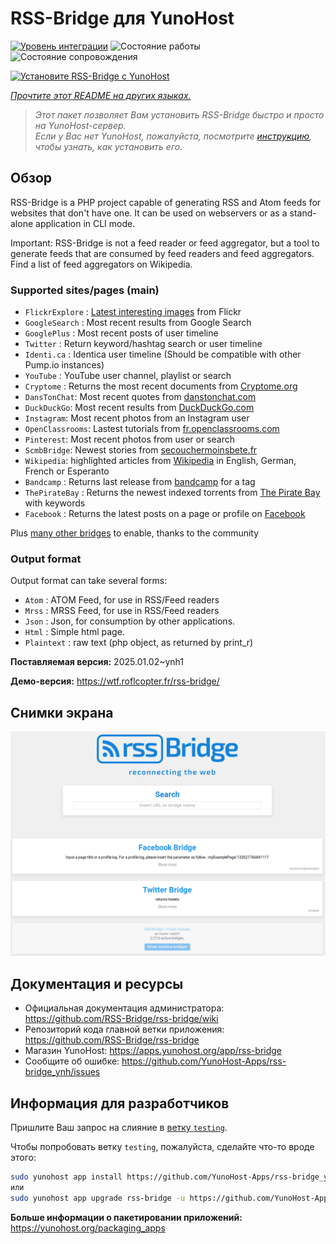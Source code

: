 <!--
Важно: этот README был автоматически сгенерирован <https://github.com/YunoHost/apps/tree/master/tools/readme_generator>
Он НЕ ДОЛЖЕН редактироваться вручную.
-->

# RSS-Bridge для YunoHost

[![Уровень интеграции](https://apps.yunohost.org/badge/integration/rss-bridge)](https://ci-apps.yunohost.org/ci/apps/rss-bridge/)
![Состояние работы](https://apps.yunohost.org/badge/state/rss-bridge)
![Состояние сопровождения](https://apps.yunohost.org/badge/maintained/rss-bridge)

[![Установите RSS-Bridge с YunoHost](https://install-app.yunohost.org/install-with-yunohost.svg)](https://install-app.yunohost.org/?app=rss-bridge)

*[Прочтите этот README на других языках.](./ALL_README.md)*

> *Этот пакет позволяет Вам установить RSS-Bridge быстро и просто на YunoHost-сервер.*  
> *Если у Вас нет YunoHost, пожалуйста, посмотрите [инструкцию](https://yunohost.org/install), чтобы узнать, как установить его.*

## Обзор

RSS-Bridge is a PHP project capable of generating RSS and Atom feeds for websites that don't have one. It can be used on webservers or as a stand-alone application in CLI mode.

Important: RSS-Bridge is not a feed reader or feed aggregator, but a tool to generate feeds that are consumed by feed readers and feed aggregators. Find a list of feed aggregators on Wikipedia.

### Supported sites/pages (main)

 * `FlickrExplore` : [Latest interesting images](http://www.flickr.com/explore) from Flickr
 * `GoogleSearch` : Most recent results from Google Search
 * `GooglePlus` : Most recent posts of user timeline
 * `Twitter` : Return keyword/hashtag search or user timeline
 * `Identi.ca` : Identica user timeline (Should be compatible with other Pump.io instances)
 * `YouTube` : YouTube user channel, playlist or search
 * `Cryptome` : Returns the most recent documents from [Cryptome.org](http://cryptome.org/)
 * `DansTonChat`: Most recent quotes from [danstonchat.com](http://danstonchat.com/)
 * `DuckDuckGo`: Most recent results from [DuckDuckGo.com](https://duckduckgo.com/)
 * `Instagram`: Most recent photos from an Instagram user
 * `OpenClassrooms`: Lastest tutorials from [fr.openclassrooms.com](http://fr.openclassrooms.com/)
 * `Pinterest`: Most recent photos from user or search
 * `ScmbBridge`: Newest stories from [secouchermoinsbete.fr](http://secouchermoinsbete.fr/)
 * `Wikipedia`: highlighted articles from [Wikipedia](https://wikipedia.org/) in English, German, French or Esperanto
 * `Bandcamp` : Returns last release from [bandcamp](https://bandcamp.com/) for a tag
 * `ThePirateBay` : Returns the newest indexed torrents from [The Pirate Bay](https://thepiratebay.se/) with keywords
 * `Facebook` : Returns the latest posts on a page or profile on [Facebook](https://facebook.com/)

Plus [many other bridges](bridges/) to enable, thanks to the community

### Output format

Output format can take several forms:

 * `Atom` : ATOM Feed, for use in RSS/Feed readers
 * `Mrss` : MRSS Feed, for use in RSS/Feed readers
 * `Json` : Json, for consumption by other applications.
 * `Html` : Simple html page.
 * `Plaintext` : raw text (php object, as returned by print_r)
 

**Поставляемая версия:** 2025.01.02~ynh1

**Демо-версия:** <https://wtf.roflcopter.fr/rss-bridge/>

## Снимки экрана

![Снимок экрана RSS-Bridge](./doc/screenshots/screenshot_rss-bridge_welcome.png)

## Документация и ресурсы

- Официальная документация администратора: <https://github.com/RSS-Bridge/rss-bridge/wiki>
- Репозиторий кода главной ветки приложения: <https://github.com/RSS-Bridge/rss-bridge>
- Магазин YunoHost: <https://apps.yunohost.org/app/rss-bridge>
- Сообщите об ошибке: <https://github.com/YunoHost-Apps/rss-bridge_ynh/issues>

## Информация для разработчиков

Пришлите Ваш запрос на слияние в [ветку `testing`](https://github.com/YunoHost-Apps/rss-bridge_ynh/tree/testing).

Чтобы попробовать ветку `testing`, пожалуйста, сделайте что-то вроде этого:

```bash
sudo yunohost app install https://github.com/YunoHost-Apps/rss-bridge_ynh/tree/testing --debug
или
sudo yunohost app upgrade rss-bridge -u https://github.com/YunoHost-Apps/rss-bridge_ynh/tree/testing --debug
```

**Больше информации о пакетировании приложений:** <https://yunohost.org/packaging_apps>
